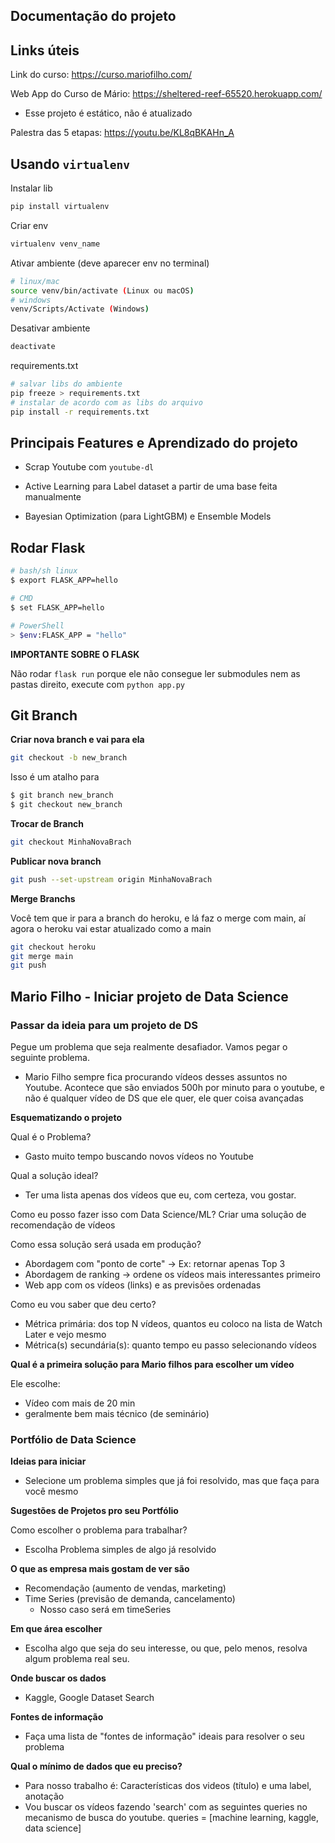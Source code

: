 ## Documentação do projeto



## Links úteis

Link do curso: https://curso.mariofilho.com/

Web App do Curso de Mário: https://sheltered-reef-65520.herokuapp.com/

+ Esse projeto é estático, não é atualizado

Palestra das 5 etapas: https://youtu.be/KL8qBKAHn_A



## Usando `virtualenv`

Instalar lib

````sh
pip install virtualenv
````

Criar env

````sh
virtualenv venv_name
````

Ativar ambiente (deve aparecer env no terminal)

````sh
# linux/mac
source venv/bin/activate (Linux ou macOS)
# windows
venv/Scripts/Activate (Windows)
````

Desativar ambiente

````sh
deactivate
````

requirements.txt

````sh
# salvar libs do ambiente
pip freeze > requirements.txt
# instalar de acordo com as libs do arquivo
pip install -r requirements.txt
````



## Principais Features e Aprendizado do projeto

+ Scrap Youtube com `youtube-dl`

+ Active Learning para Label dataset a partir de uma base feita manualmente

+ Bayesian Optimization (para LightGBM) e Ensemble Models



## Rodar Flask


````sh
# bash/sh linux
$ export FLASK_APP=hello
````


````sh
# CMD
$ set FLASK_APP=hello
````


````sh
# PowerShell
> $env:FLASK_APP = "hello"
````


**IMPORTANTE SOBRE O FLASK**

Não rodar `flask run` porque ele não consegue ler submodules nem as pastas direito, execute com 
``python app.py``



## Git Branch

**Criar nova branch e vai para ela**

````sh
git checkout -b new_branch
````

Isso é um atalho para

````sh
$ git branch new_branch
$ git checkout new_branch
````

**Trocar de Branch**

````sh
git checkout MinhaNovaBrach
````

**Publicar nova branch**

````sh
git push --set-upstream origin MinhaNovaBrach
````

**Merge Branchs**

Você tem que ir para a branch do heroku, e lá faz o merge com main, aí agora o heroku vai estar atualizado como a main

````sh
git checkout heroku
git merge main
git push
````



## Mario Filho - Iniciar projeto de Data Science



### Passar da ideia para um projeto de DS

Pegue um problema que seja realmente desafiador. Vamos pegar o seguinte problema.

- Mario Filho sempre fica procurando vídeos desses assuntos no Youtube. Acontece que são enviados 500h por minuto para o youtube, e não é qualquer vídeo de DS que ele quer, ele quer coisa avançadas


**Esquematizando o projeto**

Qual é o Problema?

+ Gasto muito tempo buscando novos vídeos no Youtube

Qual a solução ideal?

+ Ter uma lista apenas dos vídeos que eu, com certeza, vou gostar.

Como eu posso fazer isso com Data Science/ML?
Criar uma solução de recomendação de vídeos

Como essa solução será usada em produção?

+ Abordagem com "ponto de corte" -> Ex: retornar apenas Top 3
+ Abordagem de ranking -> ordene os vídeos mais interessantes primeiro
+ Web app com os vídeos (links) e as previsões ordenadas

Como eu vou saber que deu certo?

+ Métrica primária: dos top N vídeos, quantos eu coloco na lista de Watch Later e vejo mesmo
+ Métrica(s) secundária(s): quanto tempo eu passo selecionando vídeos

**Qual é a primeira solução para Mario filhos para escolher um vídeo**

Ele escolhe:

+ Vídeo com mais de 20 min
+ geralmente bem mais técnico (de seminário)



###  Portfólio de Data Science

**Ideias para iniciar**

+ Selecione um problema simples que já foi resolvido, mas que faça para você mesmo

**Sugestões de Projetos pro seu Portfólio**

Como escolher o problema para trabalhar?

+ Escolha Problema simples de algo já resolvido

**O que as empresa mais gostam de ver são**

+ Recomendação (aumento de vendas, marketing)
+ Time Series (previsão de demanda, cancelamento) 
  - Nosso caso será em timeSeries

**Em que área escolher**

+ Escolha algo que seja do seu interesse, ou que, pelo menos, resolva algum problema real seu.

**Onde buscar os dados**

+ Kaggle, Google Dataset Search

**Fontes de informação**

+ Faça uma lista de "fontes de informação" ideais para resolver o seu problema

**Qual o mínimo de dados que eu preciso?**

+ Para nosso trabalho é: Características dos videos (título) e uma label, anotação
+ Vou buscar os vídeos fazendo 'search' com as seguintes queries no mecanismo de busca do youtube. queries = [machine learning, kaggle, data science]


